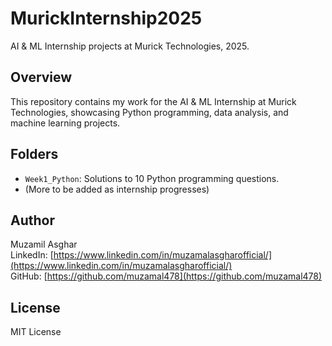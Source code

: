 # MurickInternship2025
AI & ML Internship projects at Murick Technologies, 2025.

## Overview
This repository contains my work for the AI & ML Internship at Murick Technologies, showcasing Python programming, data analysis, and machine learning projects.

## Folders
- `Week1_Python`: Solutions to 10 Python programming questions.
- (More to be added as internship progresses)

## Author
Muzamil Asghar  
LinkedIn: [https://www.linkedin.com/in/muzamalasgharofficial/](https://www.linkedin.com/in/muzamalasgharofficial/)  
GitHub: [https://github.com/muzamal478](https://github.com/muzamal478)

## License
MIT License